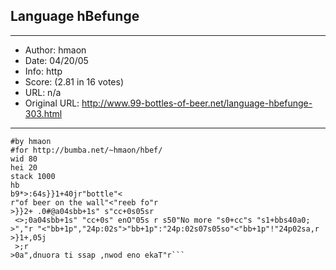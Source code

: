 
## Language hBefunge ##
---
- Author: hmaon
- Date: 04/20/05
- Info: http
- Score:  (2.81 in 16 votes)
- URL: n/a
- Original URL: http://www.99-bottles-of-beer.net/language-hbefunge-303.html
---

```#!hbef
#by hmaon
#for http://bumba.net/~hmaon/hbef/
wid 80
hei 20
stack 1000
hb
b9*>:64s}}1+40jr"bottle"<
r"of beer on the wall"<"reeb fo"r
>}}2+ .0#@a04sbb+1s" s"cc+0s05sr
 <>;0a04sbb+1s" "cc+0s" enO"05s r s50"No more "s0+cc"s "s1+bbs40a0;
>","r "<"bb+1p","24p:02s">"bb+1p":"24p:02s07s05so"<"bb+1p"!"24p02sa,r
>}1+,05j
 >;r
>0a",dnuora ti ssap ,nwod eno ekaT"r```